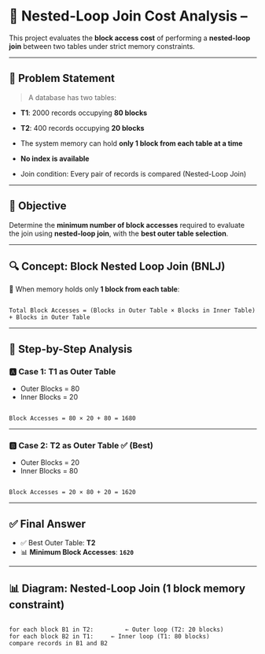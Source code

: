 # 🔁 Nested-Loop Join Cost Analysis –

This project evaluates the **block access cost** of performing a **nested-loop join** between two tables under strict memory constraints.

---

## 📘 Problem Statement

> A database has two tables:
- **T1**: 2000 records occupying **80 blocks**
- **T2**: 400 records occupying **20 blocks**

- The system memory can hold **only 1 block from each table at a time**
- **No index is available**
- Join condition: Every pair of records is compared (Nested-Loop Join)

---

## 🎯 Objective

Determine the **minimum number of block accesses** required to evaluate the join using **nested-loop join**, with the **best outer table selection**.

---

## 🔍 Concept: Block Nested Loop Join (BNLJ)

📌 When memory holds only **1 block from each table**:
```

Total Block Accesses = (Blocks in Outer Table × Blocks in Inner Table) + Blocks in Outer Table

```

---

## 🧠 Step-by-Step Analysis

### 🅰️ Case 1: T1 as Outer Table

- Outer Blocks = 80
- Inner Blocks = 20

```

Block Accesses = 80 × 20 + 80 = 1680

```

---

### 🅱️ Case 2: T2 as Outer Table ✅ (Best)

- Outer Blocks = 20
- Inner Blocks = 80

```

Block Accesses = 20 × 80 + 20 = 1620

```

---

## ✅ Final Answer

- ✅ Best Outer Table: **T2**
- 📊 **Minimum Block Accesses**: **`1620`**

---

## 📊 Diagram: Nested-Loop Join (1 block memory constraint)

```

for each block B1 in T2:         ← Outer loop (T2: 20 blocks)
for each block B2 in T1:     ← Inner loop (T1: 80 blocks)
compare records in B1 and B2

